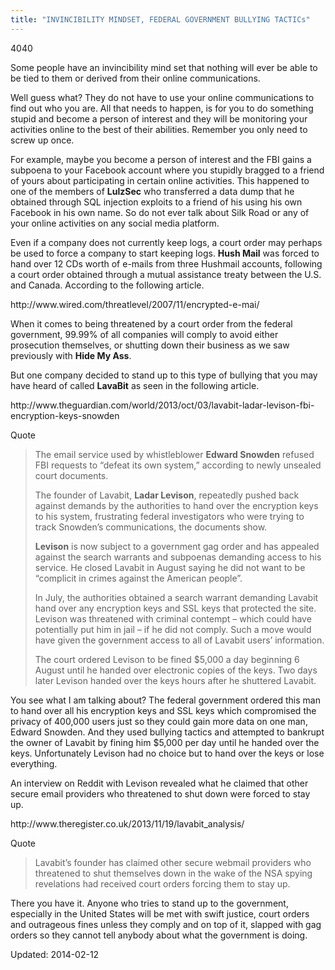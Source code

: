 ```yaml
---
title: "INVINCIBILITY MINDSET, FEDERAL GOVERNMENT BULLYING TACTICs"
---
```

4040


<p>Some people have an invincibility mind set that nothing will ever be able to be tied to them or derived from their online communications.</p>
<p>Well guess what? They do not have to use your online communications to find out who you are. All that needs to happen, is for you to do something stupid and become a person of interest and they will be monitoring your activities online to the best of their abilities. Remember you only need to screw up once.</p>
<p>For example, maybe you become a person of interest and the FBI gains a subpoena to your Facebook account where you stupidly bragged to a friend of yours about participating in certain online activities. This happened to one of the members of <strong>LulzSec</strong> who transferred a data dump that he obtained through SQL injection exploits to a friend of his using his own Facebook in his own name. So do not ever talk about Silk Road or any of your online activities on any social media platform.</p>
<p>Even if a company does not currently keep logs, a court order may perhaps be used to force a company to start keeping logs. <strong>Hush Mail</strong> was forced to hand over 12 CDs worth of e-mails from three Hushmail accounts, following a court order obtained through a mutual assistance treaty between the U.S. and Canada. According to the following article.</p>
<p>http://www.wired.com/threatlevel/2007/11/encrypted-e-mai/</p>
<p>When it comes to being threatened by a court order from the federal government, 99.99% of all companies will comply to avoid either prosecution themselves, or shutting down their business as we saw previously with <strong>Hide My Ass</strong>.</p>
<p>But one company decided to stand up to this type of bullying that you may have heard of called <strong>LavaBit</strong> as seen in the following article.</p>
<p>http://www.theguardian.com/world/2013/oct/03/lavabit-ladar-levison-fbi-encryption-keys-snowden</p>
<div>
<div>Quote</div>
</div>
<blockquote><p>The email service used by whistleblower <strong>Edward Snowden</strong> refused FBI requests to &#8220;defeat its own system,&#8221; according to newly unsealed court documents.</p>
<p>The founder of Lavabit, <strong>Ladar Levison</strong>, repeatedly pushed back against demands by the authorities to hand over the encryption keys to his system, frustrating federal investigators who were trying to track Snowden&#8217;s communications, the documents show.</p>
<p><strong>Levison</strong> is now subject to a government gag order and has appealed against the search warrants and subpoenas demanding access to his service. He closed Lavabit in August saying he did not want to be &#8220;complicit in crimes against the American people&#8221;.</p>
<p>In July, the authorities obtained a search warrant demanding Lavabit hand over any encryption keys and SSL keys that protected the site. Levison was threatened with criminal contempt – which could have potentially put him in jail – if he did not comply. Such a move would have given the government access to all of Lavabit users&#8217; information.</p>
<p>The court ordered Levison to be fined $5,000 a day beginning 6 August until he handed over electronic copies of the keys. Two days later Levison handed over the keys hours after he shuttered Lavabit.</p></blockquote>
<p>You see what I am talking about? The federal government ordered this man to hand over all his encryption keys and SSL keys which compromised the privacy of 400,000 users just so they could gain more data on one man, Edward Snowden. And they used bullying tactics and attempted to bankrupt the owner of Lavabit by fining him $5,000 per day until he handed over the keys. Unfortunately Levison had no choice but to hand over the keys or lose everything.</p>
<p>An interview on Reddit with Levison revealed what he claimed that other secure email providers who threatened to shut down were forced to stay up.</p>
<p>http://www.theregister.co.uk/2013/11/19/lavabit_analysis/</p>
<div>
<div>Quote</div>
</div>
<blockquote><p>Lavabit&#8217;s founder has claimed other secure webmail providers who threatened to shut themselves down in the wake of the NSA spying revelations had received court orders forcing them to stay up.</p></blockquote>
<p>There you have it. Anyone who tries to stand up to the government, especially in the United States will be met with swift justice, court orders and outrageous fines unless they comply and on top of it, slapped with gag orders so they cannot tell anybody about what the government is doing.</p>

Updated: 2014-02-12


